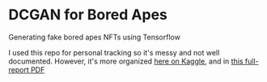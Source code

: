 # DCGAN for Bored Apes
Generating fake bored apes NFTs using Tensorflow

I used this repo for personal tracking so it's messy and not well documented. 
However, it's more organized [here on Kaggle](https://www.kaggle.com/code/nikitakotsehub/dcgan-for-bored-apes-with-tensorflow), 
and in [this full-report PDF](https://drive.google.com/file/d/1qJ-8PlCz37uOPe6wO53VK_GsC4vrczBL/view)
